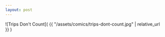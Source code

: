 ```yaml
---
layout: post
---
```


![Trips Don't Count]( {{ "/assets/comics/trips-dont-count.jpg" | relative_url }} )
